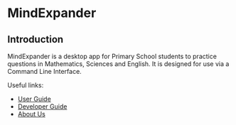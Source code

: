 # MindExpander

## Introduction
MindExpander is a desktop app for Primary School students to practice questions in Mathematics, Sciences and English.
It is designed for use via a Command Line Interface.

Useful links:
* [User Guide](UserGuide.md)
* [Developer Guide](DeveloperGuide.md)
* [About Us](AboutUs.md)
